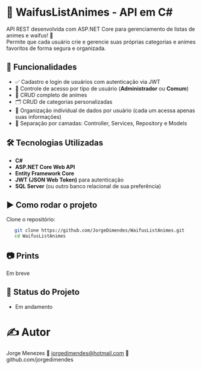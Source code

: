 # 🎌 WaifusListAnimes - API em C#

API REST desenvolvida com ASP.NET Core para gerenciamento de listas de animes e waifus! 💖  
Permite que cada usuário crie e gerencie suas próprias categorias e animes favoritos de forma segura e organizada.

## 🚀 Funcionalidades

- ✅ Cadastro e login de usuários com autenticação via JWT
- 🔐 Controle de acesso por tipo de usuário (**Administrador** ou **Comum**)
- 📂 CRUD completo de animes
- 🗂️ CRUD de categorias personalizadas
- 👤 Organização individual de dados por usuário (cada um acessa apenas suas informações)
- 🧠 Separação por camadas: Controller, Services, Repository e Models

## 🛠️ Tecnologias Utilizadas

- **C#**
- **ASP.NET Core Web API**
- **Entity Framework Core**
- **JWT (JSON Web Token)** para autenticação
- **SQL Server** (ou outro banco relacional de sua preferência)

## ▶️ Como rodar o projeto
Clone o repositório:
```bash
   git clone https://github.com/JorgeDimendes/WaifusListAnimes.git
   cd WaifusListAnimes
 ```

## 📷 Prints
Em breve

## 📘 Status do Projeto
- Em andamento



# ✍️ Autor
Jorge Menezes
📧 jorgedimendes@hotmail.com
🐙 github.com/jorgedimendes
